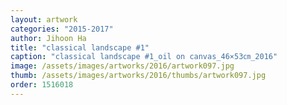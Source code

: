 ```yaml
---
layout: artwork
categories: "2015-2017"
author: Jihoon Ha
title: "classical landscape #1"
caption: "classical landscape #1_oil on canvas_46×53㎝_2016"
image: /assets/images/artworks/2016/artwork097.jpg
thumb: /assets/images/artworks/2016/thumbs/artwork097.jpg
order: 1516018
---
```

